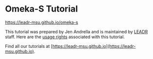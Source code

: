 # Omeka-S Tutorial
https://leadr-msu.github.io/omeka-s

This tutorial was prepared by Jen Andrella and is maintained by [LEADR](http://leadr.msu.edu) staff. Here are the [usage rights](https://github.com/leadr-msu/omeka-s/blob/master/License.MD) associated with this tutorial.

Find all our tutorials at [https://leadr-msu.github.io](https://leadr-msu.github.io).
